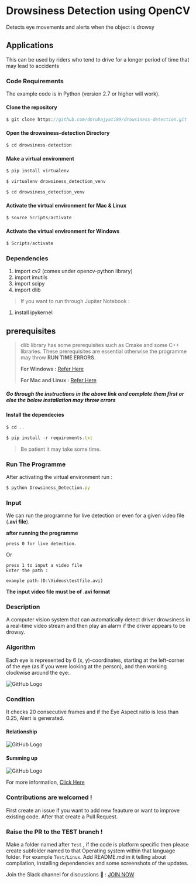 # Drowsiness Detection using OpenCV  

Detects eye movements and alerts when the object is drowsy

## Applications

This can be used by riders who tend to drive for a longer period of time that may lead to accidents

### Code Requirements

The example code is in Python (version 2.7 or higher will work).

#### Clone the repository

```javascript
$ git clone https://github.com/dhrubajyoti89/drowsiness-detection.git
```

#### Open the drowsiness-detection Directory

```javascript
$ cd drowsiness-detection
```

#### Make a virtual environment

```javascript
$ pip install virtualenv
```

```javascript
$ virtualenv drowsiness_detection_venv
```

```javascript
$ cd drowsiness_detection_venv
```

#### Activate the virtual environment for Mac & Linux

```javascript
$ source Scripts/activate
```

#### Activate the virtual environment for Windows

```javascript
$ Scripts/activate
```

### Dependencies

1) import cv2 (comes under opencv-python library)
2) import imutils
3) import scipy
4) import dlib

>If you want to run through Jupiter Notebook :

1) install ipykernel

## prerequisites

> dlib library has some prerequisites such as Cmake and some C++ libraries. These prerequisites are essential otherwise the programme may throw **RUN TIME ERRORS**.
>
>**For Windows :** 
[Refer Here](https://medium.com/analytics-vidhya/how-to-install-dlib-library-for-python-in-windows-10-57348ba1117f)
>
>**For Mac and Linux :** [Refer Here](https://www.pyimagesearch.com/2017/03/27/how-to-install-dlib/)

##### Go through the instructions in the above link and complete them first or else the below installation may throw errors

#### Install the dependecies

```javascript
$ cd ..
```

```javascript
$ pip install -r requirements.txt
```

>Be patient it may take some time.

### Run The Programme

After activating the virtual environment run :

```javascript
$ python Drowsiness_Detection.py
```

### Input

We can run the programme for live detection or even for a given video file (**.avi file**).

**after running the programme**

    press 0 for live detection.

Or

    press 1 to input a video file
    Enter the path :

    example path:(D:\Videos\testfile.avi)

**The input video file must be of .avi format**

### Description

A computer vision system that can automatically detect driver drowsiness in a real-time video stream and then play an alarm if the driver appears to be drowsy.

### Algorithm

Each eye is represented by 6 (x, y)-coordinates, starting at the left-corner of the eye (as if you were looking at the person), and then working clockwise around the eye:.

![GitHub Logo](/Images/1.jpg)

### Condition

It checks 20 consecutive frames and if the Eye Aspect ratio is less than 0.25, Alert is generated.

#### Relationship

![GitHub Logo](/Images/2.png)

#### Summing up

![GitHub Logo](/Images/3.jpg)

For more information, [Click Here](https://www.pyimagesearch.com/2017/05/08/drowsiness-detection-opencv/)

### Contributions are welcomed !

First create an issue if you want to add new feauture or want to improve existing code. After that create a Pull Request.

### Raise the PR to the TEST branch !

Make a folder named after `Test` , if the code is platform specific then please create subfolder named to that Operating system within that language folder. For example `Test/Linux`. Add README.md in it telling about compilation, installing dependencies and some screenshots of the updates. 

Join the Slack channel for discussions 👋 : [JOIN NOW](https://join.slack.com/t/crosswocproject/shared_invite/zt-m8x1cuc3-CXizvRk2kuCEqPnwkVjwNw)
